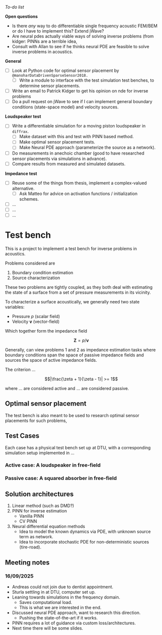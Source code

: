 *To-do list*

**Open questions**
- Is there *any* way to do differentiable single frequency acoustic FEM/BEM or do I have to implement this? Extend jWave?
- Are neural pdes actually viable ways of solving inverse problems (from kidger: PINNs are a terrible idea, 
- Consult with Allan to see if he thinks neural PDE are feasible to solve inverse problems in acoustics.

**General**
- [ ] Look at Python code for optimal sensor placement by `@manoharDataDrivenSparseSensor2018.`
    - [ ] Write a module to interface with the test simulation test benches, to determine sensor placements.
- [ ] Write an email to Patrick Kidger to get his opinion on nde for inverse problems
- [ ] Do a pull request on jWave to see if I can implement general boundary conditions (state-space model)
and velocity sources.

**Loudspeaker test**
- [ ] Write a differentiable simulation for a moving piston loudspeaker in `diffrax`.
    - [ ] Make dataset with this and test with PINN based method.
    - [ ] Make optimal sensor placement tests.
    - [ ] Make Neural PDE approach (parameterize the source as a network).
- [ ] Do measurements in anechoic chamber (good to have researched sensor placements via simulations in advance).
- [ ] Compare results from measured and simulated datasets.

**Impedance test**
- [ ] Reuse some of the things from thesis, implement a complex-valued alternative.
    - [ ] Ask Matteo for advice on activation functions / initialization schemes.
- [ ] ...
- [ ] ...
- [ ] ...

# Test bench

This is a project to implement a test bench for inverse problems in acoustics.

Problems considered are
1. Boundary condition estimation
2. Source characterization

These two problems are tightly coupled, as they both deal with estimating the
state of a surface from a set of pressure measurements in its vicinity.

To characterize a surface acoustically, we generally need two state variables:
- Pressure $p$ (scalar field)
- Velocity $\boldsymbol{v}$ (vector-field)

Which together form the impedance field

$$\boldsymbol{Z} = p / \boldsymbol{v}$$

Generally, can view problems 1 and 2 as impedance estimation tasks where
boundary conditions span the space of passive impedance fields and sources the
space of active impedance fields. 

<!-- passive/active classification --> 
The criterion ...

$$|\frac{\zeta + 1}{\zeta - 1}| >= 1$$

where ... are considered active and ... are considered passive.

## Optimal sensor placement

The test bench is also meant to be used to research optimal sensor placements
for such problems,

## Test Cases

Each case has a physical test bench set up at DTU, with a corresponding
simulation setup implemented in ...

### Active case: A loudspeaker in free-field


### Passive case: A squared absorber in free-field


## Solution architectures

1. Linear method (such as DMD?)
2. PINN for inverse estimation
    - Vanilla PINN
    - CV PINN
3. Neural differential equation methods
    - Idea to model the known dynamics via PDE, with unknown source term as network.
    - Idea to incorporate stochastic PDE for non-deterministic sources (tire-road).

## Meeting notes

### 16/09/2025
- Andreas could not join due to dentist appointment.
- Sturla settling in at DTU, computer set up.
- Leaning towards simulations in the frequency domain.
    - Saves computational load.
    - This is what we are interested in the end.
- Discussed neural PDE approach, want to research this direction.
    - Pushing the state-of-the-art if it works.
- PINN requires a lot of guidance via custom loss/architectures.
- Next time there will be some slides.

